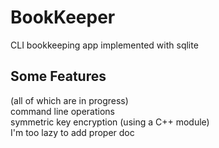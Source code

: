 # BookKeeper

 CLI bookkeeping app implemented with sqlite

## Some Features

 (all of which are in progress)  
 command line operations  
 symmetric key encryption (using a C++ module)  
 I'm too lazy to add proper doc
